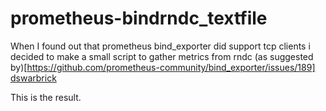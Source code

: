 # prometheus-bindrndc_textfile
When I found out that prometheus bind_exporter did support tcp clients i decided to make a small script to gather metrics from rndc (as suggested by)[https://github.com/prometheus-community/bind_exporter/issues/189] [dswarbrick](https://github.com/dswarbrick)

This is the result.
